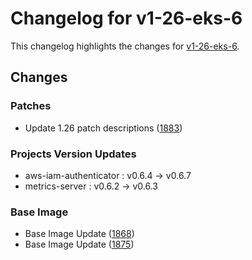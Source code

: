 # Changelog for v1-26-eks-6

This changelog highlights the changes for [v1-26-eks-6](https://github.com/aws/eks-distro/tree/v1-26-eks-6).

## Changes

### Patches
* Update 1.26 patch descriptions ([1883](https://github.com/aws/eks-distro/pull/1883))

### Projects Version Updates
* aws-iam-authenticator : v0.6.4 -> v0.6.7
* metrics-server : v0.6.2 -> v0.6.3

### Base Image
* Base Image Update ([1868](https://github.com/aws/eks-distro/pull/1868))
* Base Image Update ([1875](https://github.com/aws/eks-distro/pull/1875))




